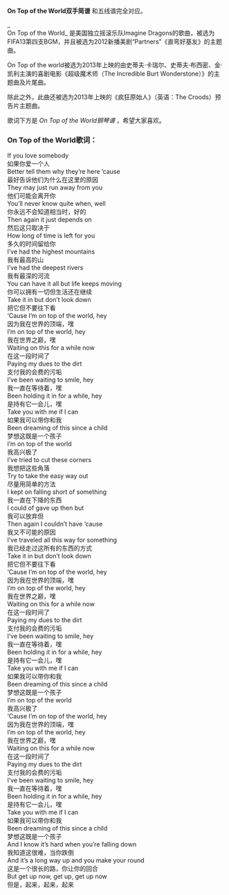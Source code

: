 

**On Top of the World双手简谱** 和五线谱完全对应。

_  
On Top of the World_ 是美国独立摇滚乐队Imagine
Dragons的歌曲，被选为FIFA13第四支BGM，并且被选为2012新播美剧“Partners”《直弯好基友》的主题曲。

  
On Top of the world被选为2013年上映的由史蒂夫·卡瑞尔、史蒂夫·布西密、金·凯利主演的喜剧电影《超级魔术师（The
Incredible Burt Wonderstone）》的主题曲及片尾曲。

  
除此之外，此曲还被选为2013年上映的《疯狂原始人》（英语：The Croods）预告片主题曲。

  
歌词下方是 _On Top of the World钢琴谱_ ，希望大家喜欢。

### On Top of the World歌词：

If you love somebody  
如果你爱一个人  
Better tell them why they’re here ’cause  
最好告诉他们为什么在这里的原因  
They may just run away from you  
他们可能会离开你  
You’ll never know quite when, well  
你永远不会知道相当时，好的  
Then again it just depends on  
然后这只取决于  
How long of time is left for you  
多久的时间留给你  
I’ve had the highest mountains  
我有最高的山  
I’ve had the deepest rivers  
我有最深的河流  
You can have it all but life keeps moving  
你可以拥有一切但生活还在继续  
Take it in but don’t look down  
把它但不要往下看  
‘Cause I’m on top of the world, hey  
因为我在世界的顶端，嘿  
I’m on top of the world, hey  
我在世界之巅，嘿  
Waiting on this for a while now  
在这一段时间了  
Paying my dues to the dirt  
支付我的会费的污垢  
I’ve been waiting to smile, hey  
我一直在等待着，嘿  
Been holding it in for a while, hey  
是持有它一会儿，嘿  
Take you with me if I can  
如果我可以带你和我  
Been dreaming of this since a child  
梦想这既是一个孩子  
I’m on top of the world  
我高兴极了  
I’ve tried to cut these corners  
我想把这些角落  
Try to take the easy way out  
尽量用简单的方法  
I kept on falling short of something  
我一直在下降的东西  
I could of gave up then but  
我可以放弃但  
Then again I couldn’t have ’cause  
我又不可能的原因  
I’ve traveled all this way for something  
我已经走过这所有的东西的方式  
Take it in but don’t look down  
把它但不要往下看  
‘Cause I’m on top of the world, hey  
因为我在世界的顶端，嘿  
I’m on top of the world, hey  
我在世界之巅，嘿  
Waiting on this for a while now  
在这一段时间了  
Paying my dues to the dirt  
支付我的会费的污垢  
I’ve been waiting to smile, hey  
我一直在等待着，嘿  
Been holding it in for a while, hey  
是持有它一会儿，嘿  
Take you with me if I can  
如果我可以带你和我  
Been dreaming of this since a child  
梦想这既是一个孩子  
I’m on top of the world  
我高兴极了  
‘Cause I’m on top of the world, hey  
因为我在世界的顶端，嘿  
I’m on top of the world, hey  
我在世界之巅，嘿  
Waiting on this for a while now  
在这一段时间了  
Paying my dues to the dirt  
支付我的会费的污垢  
I’ve been waiting to smile, hey  
我一直在等待着，嘿  
Been holding it in for a while, hey  
是持有它一会儿，嘿  
Take you with me if I can  
如果我可以带你和我  
Been dreaming of this since a child  
梦想这既是一个孩子  
And I know it’s hard when you’re falling down  
我知道这很难，当你跌倒  
And it’s a long way up and you make your round  
这是一个很长的路，你让你的回合  
But get up now, get up, get up now  
但是，起来，起来，起来

